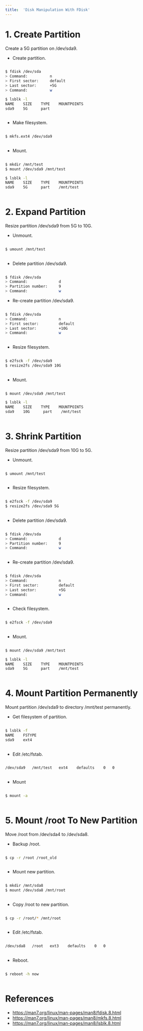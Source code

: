 ```yaml
---
title:  'Disk Manipulation With FDisk'
---
```


# 1. Create Partition
Create a 5G partition on /dev/sda9.

- Create partition.
```sh
  
$ fdisk /dev/sda
> Command:          n
> First sector:     default
> Last sector:      +5G
> Command:          w

$ lsblk -l
NAME    SIZE    TYPE    MOUNTPOINTS
sda9    5G      part
  
```

- Make filesystem.
```sh
  
$ mkfs.ext4 /dev/sda9
  
```

- Mount.
```sh
  
$ mkdir /mnt/test
$ mount /dev/sda9 /mnt/test

$ lsblk -l
NAME    SIZE    TYPE    MOUNTPOINTS
sda9    5G      part    /mnt/test
    
```


# 2. Expand Partition
Resize partition /dev/sda9 from 5G to 10G.

- Unmount.
```sh
  
$ umount /mnt/test
  
```

- Delete partition /dev/sda9.
```sh
   
$ fdisk /dev/sda
> Command:              d
> Partition number:     9
> Command:              w

```

- Re-create partition /dev/sda9.
```sh
  
$ fdisk /dev/sda
> Command:              n
> First sector:         default
> Last sector:          +10G
> Command:              w
  
```

- Resize filesystem.
```sh
  
$ e2fsck -f /dev/sda9
$ resize2fs /dev/sda9 10G
  
```

- Mount.
```sh
  
$ mount /dev/sda9 /mnt/test

$ lsblk -l
NAME    SIZE    TYPE    MOUNTPOINTS
sda9    10G      part    /mnt/test
  
```


# 3. Shrink Partition
Resize partition /dev/sda9 from 10G to 5G.

- Unmount.
```sh
  
$ umount /mnt/test
  
```

- Resize filesystem.
```sh
  
$ e2fsck -f /dev/sda9
$ resize2fs /dev/sda9 5G
  
```

- Delete partition /dev/sda9.
```sh
   
$ fdisk /dev/sda
> Command:              d
> Partition number:     9
> Command:              w
  
```

- Re-create partition /dev/sda9.
```sh
  
$ fdisk /dev/sda
> Command:              n
> First sector:         default
> Last sector:          +5G
> Command:              w
  
```

- Check filesystem.
```sh
  
$ e2fsck -f /dev/sda9
  
```

- Mount.
```sh
  
$ mount /dev/sda9 /mnt/test

$ lsblk -l
NAME    SIZE    TYPE    MOUNTPOINTS
sda9    5G      part    /mnt/test
  
```


# 4. Mount Partition Permanently
Mount partition /dev/sda9 to directory /mnt/test permanently.

- Get filesystem of partition.
```sh
  
$ lsblk -f
NAME    FSTYPE
sda9    ext4
  
```

- Edit /etc/fstab.
```sh
  
/dev/sda9   /mnt/test   ext4    defaults    0   0
  
```

- Mount
```sh
  
$ mount -a
  
```


# 5. Mount /root To New Partition
Move /root from /dev/sda4 to /dev/sda8.

- Backup /root.
```sh
  
$ cp -r /root /root_old
  
```

- Mount new partition.
```sh
  
$ mkdir /mnt/sda8
$ mount /dev/sda8 /mnt/root
  
```

- Copy /root to new partition.
```sh
  
$ cp -r /root/* /mnt/root
  
```

- Edit /etc/fstab.
```sh
  
/dev/sda8   /root   ext3    defaults    0   0
  
```

- Reboot.
```sh
  
$ reboot -h now
  
```


# References
- https://man7.org/linux/man-pages/man8/fdisk.8.html
- https://man7.org/linux/man-pages/man8/mkfs.8.html
- https://man7.org/linux/man-pages/man8/lsblk.8.html